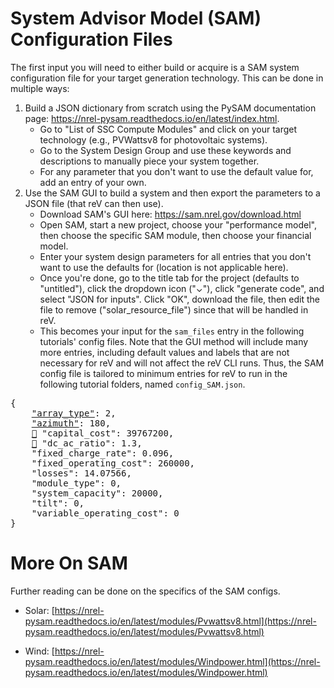 System Advisor Model (SAM) Configuration Files
===

The first input you will need to either build or acquire is a SAM system 
configuration file for your target generation technology. This can be done in
multiple ways:
  1) Build a JSON dictionary from scratch using the PySAM documentation page:
      https://nrel-pysam.readthedocs.io/en/latest/index.html.
      - Go to "List of SSC Compute Modules" and click on your target
        technology (e.g., PVWattsv8 for photovoltaic systems).
      - Go to the System Design Group and use these keywords and descriptions
        to manually piece your system together.
      - For any parameter that you don't want to use the default value for,
        add an entry of your own.
  2) Use the SAM GUI to build a system and then export the parameters to a
      JSON file (that reV can then use).
      - Download SAM's GUI here: https://sam.nrel.gov/download.html
      - Open SAM, start a new project, choose your "performance model",
        then choose the specific SAM module, then choose your financial
        model.
      - Enter your system design parameters for all entries that you don't
        want to use the defaults for (location is not applicable here).
      - Once you're done, go to the title tab for the project (defaults to
        "untitled"), click the dropdown icon ("⌄"), click "generate code",
        and select "JSON for inputs". Click "OK", download the file, then
        edit the file to remove ("solar_resource_file") since that will be
        handled in reV.
      - This becomes your input for the `sam_files` entry in the following 
        tutorials' config files. Note that the GUI method will 
        include many more entries, including default values and labels that are 
        not necessary for reV and will not affect the reV CLI runs. 
        Thus, the SAM config file is tailored to minimum entries 
        for reV to run in the following tutorial folders, 
        named `config_SAM.json`. 

<pre>
{
    <a href="https://nrel-pysam.readthedocs.io/en/latest/modules/Pvwattsv8.html#PySAM.Pvwattsv8.Pvwattsv8.SystemDesign.array_type">"array_type"</a>: 2, 
    <a href="https://nrel-pysam.readthedocs.io/en/latest/modules/Pvwattsv8.html#PySAM.Pvwattsv8.Pvwattsv8.SystemDesign.dc_ac_ratio">"azimuth"</a>: 180, 
    <a href="https://nrel-pysam.readthedocs.io/en/latest/modules/Pvwattsv8.html#PySAM.Pvwattsv8.Pvwattsv8.SystemDesign.dc_ac_ratio">🔗</a> "capital_cost": 39767200,
    <a href="https://nrel-pysam.readthedocs.io/en/latest/modules/Pvwattsv8.html#PySAM.Pvwattsv8.Pvwattsv8.SystemDesign.dc_ac_ratio">🔗</a> "dc_ac_ratio": 1.3, 
    "fixed_charge_rate": 0.096,
    "fixed_operating_cost": 260000,
    "losses": 14.07566,
    "module_type": 0,
    "system_capacity": 20000,
    "tilt": 0,
    "variable_operating_cost": 0
}
</pre>



More On SAM
===
Further reading can be done on the specifics of the SAM configs.

- Solar: [https://nrel-pysam.readthedocs.io/en/latest/modules/Pvwattsv8.html](https://nrel-pysam.readthedocs.io/en/latest/modules/Pvwattsv8.html)
        
- Wind: [https://nrel-pysam.readthedocs.io/en/latest/modules/Windpower.html](https://nrel-pysam.readthedocs.io/en/latest/modules/Windpower.html)
